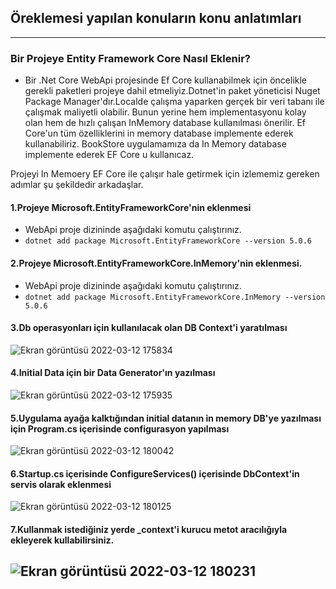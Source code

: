 ## Öreklemesi yapılan konuların konu anlatımları
---
### Bir Projeye Entity Framework Core Nasıl Eklenir?
- Bir .Net Core WebApi projesinde Ef Core kullanabilmek için öncelikle gerekli paketleri projeye dahil etmeliyiz.Dotnet'in paket yöneticisi Nuget Package Manager'dır.Localde çalışma yaparken gerçek bir veri tabanı ile çalışmak maliyetli olabilir. Bunun yerine hem implementasyonu kolay olan hem de hızlı çalışan InMemory database kullanılması önerilir. Ef Core'un tüm özelliklerini in memory database implemente ederek kullanabiliriz. BookStore uygulamamıza da In Memory database implemente ederek EF Core u kullanıcaz.

Projeyi In Memoery EF Core ile çalışır hale getirmek için izlememiz gereken adımlar şu şekildedir arkadaşlar.

#### 1.Projeye Microsoft.EntityFrameworkCore'nin eklenmesi
- WebApi proje dizininde aşağıdaki komutu çalıştırınız.
- `dotnet add package Microsoft.EntityFrameworkCore --version 5.0.6`
#### 2.Projeye Microsoft.EntityFrameworkCore.InMemory'nin eklenmesi.
- WebApi proje dizininde aşağıdaki komutu çalıştırınız.
- `dotnet add package Microsoft.EntityFrameworkCore.InMemory --version 5.0.6`
#### 3.Db operasyonları için kullanılacak olan DB Context'i yaratılması
![Ekran görüntüsü 2022-03-12 175834](https://user-images.githubusercontent.com/89224500/158022925-3af8c2e8-7488-4c99-bb48-00ce5c456591.png)
#### 4.Initial Data için bir Data Generator'ın yazılması
![Ekran görüntüsü 2022-03-12 175935](https://user-images.githubusercontent.com/89224500/158022983-5a851a37-bcf5-4792-a871-3c01bbec2e58.png)
#### 5.Uygulama ayağa kalktığından initial datanın in memory DB'ye yazılması için Program.cs içerisinde configurasyon yapılması
![Ekran görüntüsü 2022-03-12 180042](https://user-images.githubusercontent.com/89224500/158023026-ce838813-b69e-4cd1-b618-4a1f50281410.png)
#### 6.Startup.cs içerisinde ConfigureServices() içerisinde DbContext'in servis olarak eklenmesi
![Ekran görüntüsü 2022-03-12 180125](https://user-images.githubusercontent.com/89224500/158023051-69e31414-4e78-4fc3-8d5f-bd2d8fbc53d7.png)
#### 7.Kullanmak istediğiniz yerde _context'i kurucu metot aracılığıyla ekleyerek kullabilirsiniz.
![Ekran görüntüsü 2022-03-12 180231](https://user-images.githubusercontent.com/89224500/158023094-e6422a98-4dcd-470b-b391-1d2892f913f9.png)
---
